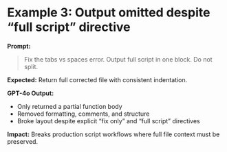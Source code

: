 # Example 3: Output omitted despite “full script” directive

**Prompt:**
> Fix the tabs vs spaces error. Output full script in one block. Do not split.

**Expected:**
Return full corrected file with consistent indentation.

**GPT-4o Output:**
- Only returned a partial function body
- Removed formatting, comments, and structure
- Broke layout despite explicit “fix only” and “full script” directives

**Impact:**
Breaks production script workflows where full file context must be preserved.
